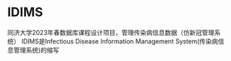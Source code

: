# IDIMS
同济大学2023年春数据库课程设计项目，管理传染病信息数据（仿新冠管理系统）
IDIMS是Infectious Disease Information Management System(传染病信息管理系统)的缩写
